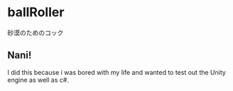 # ballRoller
砂漠のためのコック

## Nani!

I did this because i was bored with my life and wanted to test out the Unity engine as well as c#.
